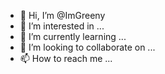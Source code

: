 - 👋 Hi, I’m @ImGreeny
- 👀 I’m interested in ...
- 🌱 I’m currently learning ...
- 💞️ I’m looking to collaborate on ...
- 📫 How to reach me ...

<!---
ImGreeny/ImGreeny is a ✨ special ✨ repository because its `README.md` (this file) appears on your GitHub profile.
You can click the Preview link to take a look at your changes.
--->
